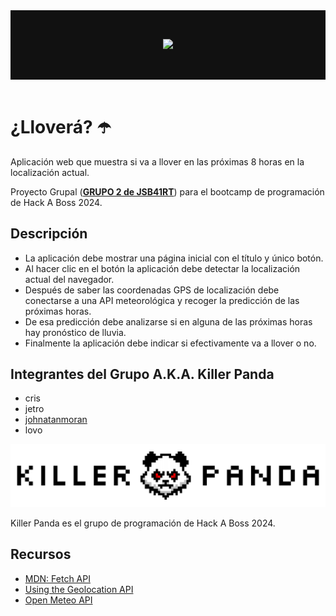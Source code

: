 <header style="text-align: center; background-color: #111; color: #eee; padding: 2rem;">

![](https://cdn.prod.website-files.com/5f3108520188e7588ef687b1/620e82ff8680cd26532fff29_Logotipo%20HACK%20A%20BOSS_white%20100%20px.svg)

</header>

# ¿Lloverá? ☂️

Aplicación web que muestra si va a llover en las próximas 8 horas en la localización actual.

Proyecto Grupal ([**GRUPO 2 de JSB41RT**](#integrantes-del-grupo)) para el bootcamp de programación de Hack A Boss 2024.

## Descripción
- La aplicación debe mostrar una página inicial con el título y único
botón.
- Al hacer clic en el botón la aplicación debe detectar la localización
actual del navegador.
- Después de saber las coordenadas GPS de localización debe
conectarse a una API meteorológica y recoger la predicción de las
próximas horas.
- De esa predicción debe analizarse si en alguna de las próximas
horas hay pronóstico de lluvia.
- Finalmente la aplicación debe indicar si efectivamente va a llover o
no.

## Integrantes del Grupo A.K.A. Killer Panda
- cris
- jetro
- [johnatanmoran](https://johnatanmoran.com)
- lovo

![killer panda](media/killerpanda/killerpanda-centro-horizontal.png)

Killer Panda es el grupo de programación de Hack A Boss 2024.

## Recursos
- [MDN: Fetch API](https://developer.mozilla.org/en-US/docs/Web/API/Fetch_API/Using_Fetch)
- [Using the Geolocation API](https://developer.mozilla.org/en-US/docs/Web/API/Geolocation_API)
- [Open Meteo API](https://open-meteo.com/)